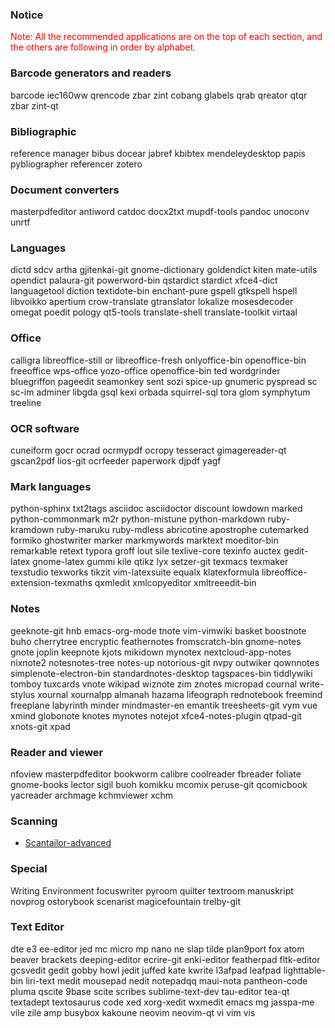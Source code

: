 ### Notice
<p style="color:red;">Note: All the recommended applications are on the top of each section, and the others are following in order by alphabet. </p>

###	Barcode generators and readers	
barcode	iec160ww	qrencode	zbar	zint	cobang	glabels	qrab	qreator	qtqr	zbar	zint-qt								

### Bibliographic 
reference manager	bibus	docear	jabref	 kbibtex	mendeleydesktop	papis	pybliographer	referencer	zotero				

### Document converters	
masterpdfeditor	antiword	catdoc docx2txt	mupdf-tools	pandoc	unoconv	unrtf														

### Languages
dictd	sdcv	artha	gjitenkai-git	gnome-dictionary	goldendict	kiten	mate-utils	opendict	palaura-git	powerword-bin	qstardict	stardict	xfce4-dict	languagetool	diction	textidote-bin	enchant-pure	gspell	gtkspell	hspell	libvoikko	apertium	crow-translate	gtranslator	lokalize	mosesdecoder	omegat	poedit	pology	qt5-tools	translate-shell	translate-toolkit	virtaal																										
															
### Office
calligra	libreoffice-still or libreoffice-fresh	onlyoffice-bin	openoffice-bin	freeoffice	wps-office	yozo-office	openoffice-bin	ted	wordgrinder	bluegriffon	pageedit	seamonkey	sent	sozi	spice-up	gnumeric	pyspread	sc	sc-im	adminer	libgda	gsql	kexi	orbada	squirrel-sql	tora	glom	symphytum	treeline											
### OCR software	
cuneiform	gocr	ocrad	ocrmypdf	ocropy	tesseract	gimagereader-qt	gscan2pdf	lios-git	ocrfeeder	paperwork	djpdf	yagf	

### Mark languages
python-sphinx	txt2tags	asciidoc	asciidoctor	discount	lowdown	marked	python-commonmark	m2r	python-mistune	python-markdown	ruby-kramdown	ruby-maruku	ruby-mdless	abricotine	apostrophe	cutemarked	formiko	ghostwriter	marker	markmywords	marktext	moeditor-bin	remarkable	retext	typora	groff	lout	sile	texlive-core	texinfo	auctex	gedit-latex	gnome-latex	gummi	kile	qtikz	lyx	setzer-git	texmacs	texmaker	texstudio	texworks	tikzit	vim-latexsuite	equalx	klatexformula	libreoffice-extension-texmaths	qxmledit	xmlcopyeditor	xmltreeedit-bin																																															
### Notes	
geeknote-git	hnb	emacs-org-mode	tnote	vim-vimwiki	basket	boostnote	buho	cherrytree	encryptic	feathernotes	fromscratch-bin	gnome-notes	gnote	joplin	keepnote	kjots	mikidown	mynotex	nextcloud-app-notes	nixnote2	notesnotes-tree	notes-up	notorious-git	nvpy	outwiker	qownnotes	simplenote-electron-bin	standardnotes-desktop	tagspaces-bin	tiddlywiki	tomboy	tuxcards	vnote	wikipad	wiznote	zim	znotes	micropad	cournal	write-stylus	xournal	xournalpp	almanah	hazama	lifeograph	rednotebook	freemind	freeplane	labyrinth	minder	mindmaster-en	emantik	treesheets-git	vym	vue	xmind	globonote	knotes	mynotes	notejot	xfce4-notes-plugin	qtpad-git	xnots-git	xpad			

### Reader and viewer	
nfoview	masterpdfeditor	bookworm	calibre	coolreader	fbreader	foliate	gnome-books	lector	sigil	buoh	komikku	mcomix	peruse-git	qcomicbook	yacreader	archmage	kchmviewer	xchm																	
	
### Scanning
- [Scantailor-advanced]()																																				
### Special
Writing Environment	focuswriter	pyroom	quilter	textroom	manuskript	novprog	ostorybook	scenarist	magicefountain	trelby-git	

### Text Editor	
dte	e3	ee-editor	jed	mc	micro	mp	 nano	ne	slap	tilde	plan9port	fox	atom	 beaver	brackets	deeping-editor	ecrire-git	enki-editor	featherpad	fltk-editor	gcsvedit	gedit	gobby	howl	jedit	juffed	kate	kwrite	l3afpad	leafpad	lighttable-bin	liri-text	medit	mousepad	nedit	notepadqq	maui-nota	pantheon-code	pluma	qscite	9base	scite	scribes	sublime-text-dev	tau-editor	tea-qt	textadept	textosaurus	code	xed	xorg-xedit	wxmedit	emacs	mg	jasspa-me	vile	zile	amp	busybox	kakoune	neovim	neovim-qt	vi	vim	vis																																																					
																																																																																																																																																																																																																																																																																																																																																																																																																																																																																																																																										